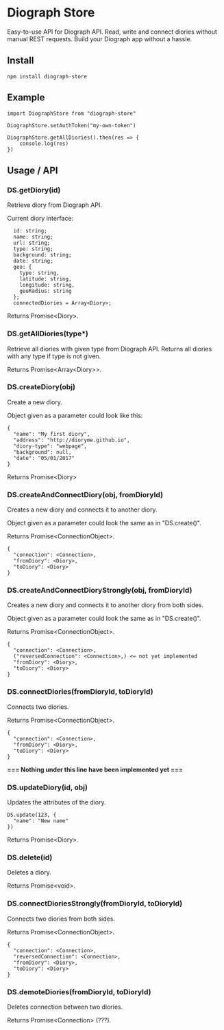 # Diograph Store

Easy-to-use API for Diograph API. Read, write and connect diories without manual REST requests. Build your Diograph app without a hassle.

## Install

```
npm install diograph-store
```

## Example

```
import DiographStore from "diograph-store"

DiographStore.setAuthToken("my-own-token")

DiographStore.getAllDiories().then(res => {
    console.log(res)
})
```

## Usage / API

### DS.getDiory(id)

Retrieve diory from Diograph API.

Current diory interface:
```
  id: string;
  name: string;
  url: string;
  type: string;
  background: string;
  date: string;
  geo: {
    type: string,
    latitude: string,
    longitude: string,
    geoRadius: string
  };
  connectedDiories = Array<Diory>;
```

Returns Promise\<Diory>.

### DS.getAllDiories(type\*)

Retrieve all diories with given type from Diograph API. Returns all diories with any type if type is not given.

Returns Promise\<Array\<Diory\>\>.

### DS.createDiory(obj)

Create a new diory.

Object given as a parameter could look like this:
```
{
  "name": "My first diory",
  "address": "http://dioryme.github.io",
  "diory-type": "webpage",
  "background": null,
  "date": "05/01/2017"
}
```

Returns Promise\<Diory>

### DS.createAndConnectDiory(obj, fromDioryId)

Creates a new diory and connects it to another diory.

Object given as a parameter could look the same as in "DS.create()".

Returns Promise\<ConnectionObject>.

```
{
  "connection": <Connection>,
  "fromDiory": <Diory>,
  "toDiory": <Diory>
}
```

### DS.createAndConnectDioryStrongly(obj, fromDioryId)

Creates a new diory and connects it to another diory from both sides.

Object given as a parameter could look the same as in "DS.create()".

Returns Promise\<ConnectionObject>.

```
{
  "connection": <Connection>,
  ("reversedConnection": <Connection>,) <= not yet implemented
  "fromDiory": <Diory>,
  "toDiory": <Diory>
}
```

### DS.connectDiories(fromDioryId, toDioryId)

Connects two diories.

Returns Promise\<ConnectionObject>.

```
{
  "connection": <Connection>,
  "fromDiory": <Diory>,
  "toDiory": <Diory>
}
```

**=== Nothing under this line have been implemented yet ===**

### DS.updateDiory(id, obj)

Updates the attributes of the diory.

```
DS.update(123, {
  "name": "New name"
})
```

Returns Promise\<Diory>.

### DS.delete(id)

Deletes a diory.

Returns Promise\<void>.

### DS.connectDioriesStrongly(fromDioryId, toDioryId)

Connects two diories from both sides.

Returns Promise\<ConnectionObject>.

```
{
  "connection": <Connection>,
  "reversedConnection": <Connection>,
  "fromDiory": <Diory>,
  "toDiory": <Diory>
}
```

### DS.demoteDiories(fromDioryId, toDioryId)

Deletes connection between two diories.

Returns Promise\<Connection> (???).
